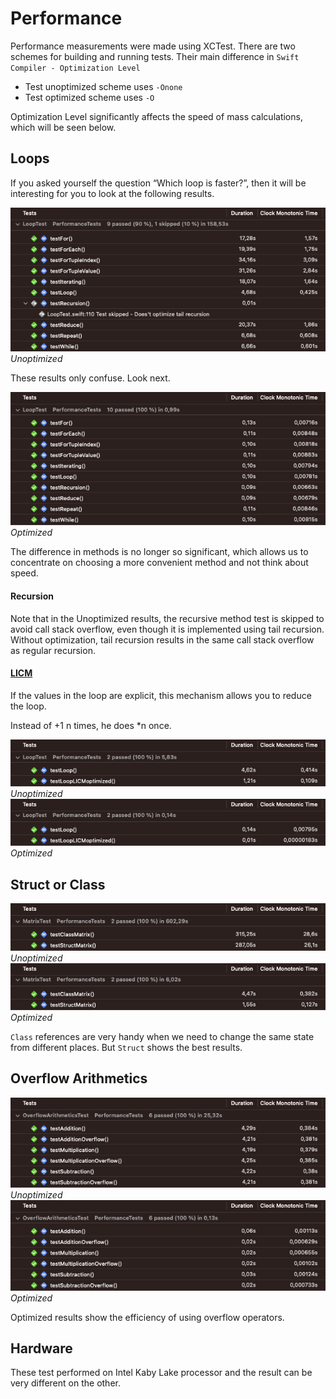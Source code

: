 # Performance

Performance measurements were made using XCTest.
There are two schemes for building and running tests. Their main difference in `Swift Compiler - Optimization Level`
- Test unoptimized scheme uses `-Onone`
- Test optimized scheme uses `-O`

Optimization Level significantly affects the speed of mass calculations, which will be seen below.

## Loops

If you asked yourself the question “Which loop is faster?”, then it will be interesting for you to look at the following results.

![loops_unoptimized](screenshots/loops_unoptimized.png)
*Unoptimized*

These results only confuse. Look next.

![loops_optimized](screenshots/loops_optimized.png)
*Optimized*

The difference in methods is no longer so significant, which allows us to concentrate on choosing a more convenient method and not think about speed.

#### Recursion

Note that in the Unoptimized results, the recursive method test is skipped to avoid call stack overflow, even though it is implemented using tail recursion.
Without optimization, tail recursion results in the same call stack overflow as regular recursion.

#### [LICM](https://en.wikipedia.org/wiki/Loop-invariant_code_motion)

If the values in the loop are explicit, this mechanism allows you to reduce the loop.

Instead of +1 n times, he does *n once.

![licm_unoptimized](screenshots/licm_unoptimized.png)
*Unoptimized*
![licm_optimized](screenshots/licm_optimized.png)
*Optimized*

## Struct or Class

![matrix_unoptimized](screenshots/matrix_unoptimized.png)
*Unoptimized*
![matrix_optimized](screenshots/matrix_optimized.png)
*Optimized*

`Class` references are very handy when we need to change the same state from different places.
But `Struct` shows the best results.

## Overflow Arithmetics

![overflow_arithmetics_unoptimized](screenshots/overflow_arithmetics_unoptimized.png)
*Unoptimized*
![overflow_arithmetics_optimized](screenshots/overflow_arithmetics_optimized.png)
*Optimized*

Optimized results show the efficiency of using overflow operators.

## Hardware

These test performed on Intel Kaby Lake processor and the result can be very different on the other.

